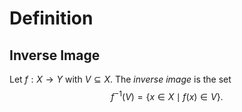 # Definition
## Inverse Image
Let $f : X \to Y$ with $V \subseteq X.$ The *inverse image* is the set $$f^{-1}(V) = \left\{x \in X \mid f(x) \in V\right\}.$$